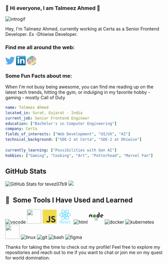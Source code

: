 ### 👋 Hi everyone, I am Talmeez Ahmed 🧪

![introgif](https://github.com/tevez07b9/tevez07b9/blob/main/chill.gif)

Hey, I'm Talmeez Ahmed, currently working at Certa as a Senior Frontend Developer. Ex -Dhiwise Developer.

### Find me all around the web:

<p align="left">
    <a href="https://twitter.com/Tazzz97" target="blank"><img align="center" src="https://github.com/tevez07b9/tevez07b9/blob/main/socials/twitter.png" title = "Twitter" alt="" height="30" /></a>
    <a href="https://www.linkedin.com/in/talmeez-ahmed-7a9778193/" target="blank"><img align="center" src="https://github.com/tevez07b9/tevez07b9/blob/main/socials/linkedIn.png" alt="" height="30" /></a>
    <a href="https://dev.to/tevez07b9" target="blank"><img align="center" src="https://github.com/tevez07b9/tevez07b9/blob/main/socials/devto.png" alt="" height="30" /></a>
</p>

### Some Fun Facts about me:

When I'm not busy being awesome, you can find me reading up on the latest tech trends, hitting the gym, or indulging in my favorite hobby - gaming - mostly Call of Duty

```yaml
name: Talmeez Ahmed
located_in: Surat, Gujarat - India
current_job: Senior Frontend Engineer
education: ["Bachelor's in Computer Engineering"]
company: Certa
fields_of_interests: ["Web Development", "UI/UX", "AI"]
technical_background: ["SDE-2 at Certa", "SDE-2 at Dhiwise"]

currently_learning: ["Possibilities with Gen AI"]
hobbies: ["Gaming", "Cooking", "Art", "Potterhead", "Marvel Fan"]
```

## GitHub Stats

<img src="https://github-readme-stats.vercel.app/api?username=tevez07b9&show_icons=true&include_all_commits=true&count_private=true&theme=jolly&layout=compact" alt="GitHub Stats for tevez07b9" width="700">
<img src="https://github-readme-streak-stats.herokuapp.com/?user=tevez07b9&theme=jolly" width="700">

<h2> 🚀 &nbsp;Some Tools I Have Used and Learned</h2>
<p align="left">
<img src="https://cdn.jsdelivr.net/gh/devicons/devicon/icons/vscode/vscode-original.svg" alt="vscode" width="45" height="45"/>
<img src="https://cdn.jsdelivr.net/gh/devicons/devicon/icons/cplusplus/cplusplus-original.svg" width="45" height="45"/>
<img src="https://raw.githubusercontent.com/devicons/devicon/master/icons/javascript/javascript-original.svg" alt="javascript" width="45" height="45" />
<img src="https://raw.githubusercontent.com/devicons/devicon/master/icons/react/react-original-wordmark.svg" alt="react" width="45" height="45" />
<img src="https://cdn.jsdelivr.net/gh/devicons/devicon/icons/html5/html5-original.svg" alt="html" width="45" height="45"/>
<img src="https://raw.githubusercontent.com/devicons/devicon/master/icons/nodejs/nodejs-original-wordmark.svg" alt="nodejs" width="45" height="45" />
<img src="https://cdn.jsdelivr.net/gh/devicons/devicon/icons/docker/docker-original.svg" alt="docker" width="45" height="45"/>
<img src="https://cdn.jsdelivr.net/gh/devicons/devicon/icons/kubernetes/kubernetes-plain.svg" alt="kubernetes" width="45" height="45"/>
<img src="https://cdn.jsdelivr.net/gh/devicons/devicon/icons/amazonwebservices/amazonwebservices-plain-wordmark.svg" width="45" height="45"/>
<img src="https://cdn.jsdelivr.net/gh/devicons/devicon/icons/linux/linux-original.svg" alt="linux" width="45" height="45"/>       
<img src="https://cdn.jsdelivr.net/gh/devicons/devicon/icons/git/git-original.svg" alt="git" width="45" height="45"/>
<img src="https://cdn.jsdelivr.net/gh/devicons/devicon/icons/bash/bash-original.svg" alt="bash" width="45" height="45"/>
<img src="https://cdn.jsdelivr.net/gh/devicons/devicon/icons/figma/figma-original.svg" alt="figma" width="45" height="45"/>   
</p>

Thanks for taking the time to check out my profile! Feel free to explore my repositories and reach out to me if you want to chat or join me on my quest for world domination.
